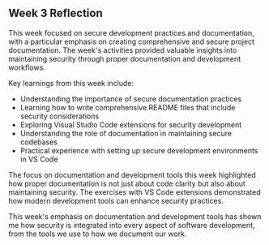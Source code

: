 ## Week 3 Reflection

This week focused on secure development practices and documentation, with a particular emphasis on creating comprehensive and secure project documentation. The week's activities provided valuable insights into maintaining security through proper documentation and development workflows.

Key learnings from this week include:
- Understanding the importance of secure documentation practices
- Learning how to write comprehensive README files that include security considerations
- Exploring Visual Studio Code extensions for security development
- Understanding the role of documentation in maintaining secure codebases
- Practical experience with setting up secure development environments in VS Code

The focus on documentation and development tools this week highlighted how proper documentation is not just about code clarity but also about maintaining security. The exercises with VS Code extensions demonstrated how modern development tools can enhance security practices.

This week's emphasis on documentation and development tools has shown me how security is integrated into every aspect of software development, from the tools we use to how we document our work.
